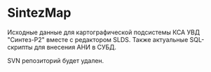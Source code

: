 # SintezMap

Исходные данные для картографической подсистемы КСА УВД "Синтез-Р2" вместе с редактором SLDS.
Также актуальные SQL-скрипты для внесения АНИ в СУБД.

SVN репозиторий будет удален.